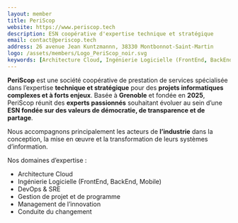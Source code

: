 ```yaml
---
layout: member
title: PeriScop
website: https://www.periscop.tech
description: ESN coopérative d'expertise technique et stratégique
email: contact@periscop.tech
address: 26 avenue Jean Kuntzmannn, 38330 Montbonnot-Saint-Martin
logo: /assets/members/Logo_PeriScop_noir.svg
keywords: [Architecture Cloud, Ingénierie Logicielle (FrontEnd, BackEnd, Mobile), DevOps & SRE, Gestion de projet et de programme, Management de l’innovation, Conduite du changement]
---
```

**PeriScop** est une société coopérative de prestation de services spécialisée dans l’expertise **technique et stratégique** pour des **projets informatiques complexes et à forts enjeux**.
Basée à **Grenoble** et fondée en **2025**, PeriScop réunit des **experts passionnés** souhaitant évoluer au sein d’une **ESN fondée sur des valeurs de démocratie, de transparence et de partage**.

Nous accompagnons principalement les acteurs de **l’industrie** dans la conception, la mise en œuvre et la transformation de leurs systèmes d’information.

Nos domaines d’expertise :
* Architecture Cloud
* Ingénierie Logicielle (FrontEnd, BackEnd, Mobile)
* DevOps & SRE
* Gestion de projet et de programme
* Management de l’innovation
* Conduite du changement
